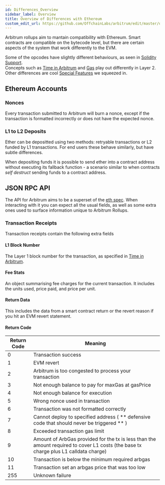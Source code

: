 ```yaml
---
id: Differences_Overview
sidebar_label: Overview
title: Overview of Differences with Ethereum
custom_edit_url: https://github.com/OffchainLabs/arbitrum/edit/master/docs/Differences_Ethereum_Overview.md
---
```


Arbitrum rollups aim to mantain compatibility with Ethereum. Smart contracts are compatible on the bytecode level, but there are certain aspects of the system that work differently to the EVM.

Some of the opcodes have slightly different behaviours, as seen in [Solidity Support](Solidity_Support.md).  
Concepts such as [Time in Arbitrum](Time_in_Arbitrum.md) and [Gas](ArbGas.md) play out differently in Layer 2.  
Other differences are cool [Special Features](Special_Features.md) we squeezed in.

## Ethereum Accounts

### Nonces

Every transaction submitted to Arbitrum will burn a nonce, except if the transaction is formatted incorrectly or does not have the expected nonce.

### L1 to L2 Deposits

Ether can be depositted using two methods: retryable transactions or L2 funded by L1 transactions. For end users these behave similarly, but have subtle differences.

When depositing funds it is possible to send ether into a contract address without executing its fallback function - a scenario similar to when contracts _self destruct_ sending funds to a contract address.

## JSON RPC API

The API for Arbitrum aims to be a superset of the [eth spec](https://eth.wiki/json-rpc/API). When interacting with it you can expect all the usual fields, as well as some extra ones used to surface information unique to Arbitrum Rollups.

### Transaction Receipts

Transaction receipts contain the following extra fields

#### L1 Block Number

The Layer 1 block number for the transaction, as specified in [Time in Arbitrum](Time_In_Arbitrum.md).

#### Fee Stats

An object summarising fee charges for the current transaction. It includes the units used, price paid, and price per unit.

#### Return Data

This includes the data from a smart contract return or the revert reason if you hit an EVM revert statement.

#### Return Code

| Return Code | Meaning                                                                                                                              |
| ----------- | ------------------------------------------------------------------------------------------------------------------------------------ |
| 0           | Transaction success                                                                                                                  |
| 1           | EVM revert                                                                                                                           |
| 2           | Arbitrum is too congested to process your transaction                                                                                |
| 3           | Not enough balance to pay for maxGas at gasPrice                                                                                     |
| 4           | Not enough balance for execution                                                                                                     |
| 5           | Wrong nonce used in transaction                                                                                                      |
| 6           | Transaction was not formatted correctly                                                                                              |
| 7           | Cannot deploy to specified address ( ** defensive code that should never be triggered ** )                                           |
| 8           | Exceeded transaction gas limit                                                                                                       |
| 9           | Amount of ArbGas provided for the tx is less than the amount required to cover L1 costs (the base tx charge plus L1 calldata charge) |
| 10          | Transaction is below the minimum required arbgas                                                                                     |
| 11          | Transaction set an arbgas price that was too low                                                                                     |
| 255         | Unknown failure                                                                                                                      |
